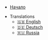 <script src="language.js"></script>


* [Начало](/)
- Translations
    - <a href="/watomatic/index.html" onclick="set_cookie()">:uk: English</a>
    - <a href="/watomatic/de/index.html" onclick="set_cookie()">:de: Deutsch</a>
    - <a href="/watomatic/ru/index.html" onclick="set_cookie()">:ru: Russia</a>